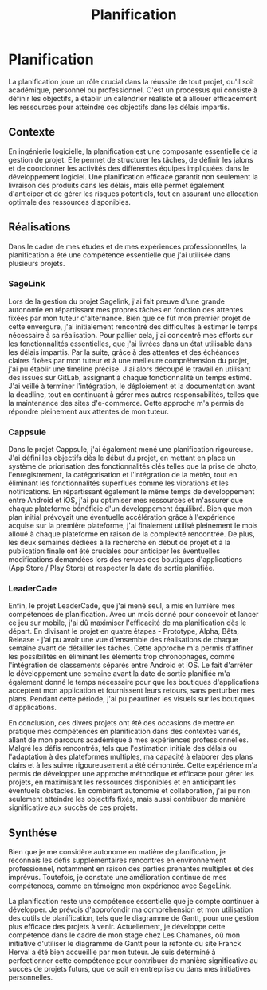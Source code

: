﻿---
layout: post
title:  "Planification"
permalink: "/planification"
---

# Planification

La planification joue un rôle crucial dans la réussite de tout projet, qu'il soit académique, personnel ou professionnel. C'est un processus qui consiste à définir les objectifs, à établir un calendrier réaliste et à allouer efficacement les ressources pour atteindre ces objectifs dans les délais impartis.

## Contexte

En ingénierie logicielle, la planification est une composante essentielle de la gestion de projet. Elle permet de structurer les tâches, de définir les jalons et de coordonner les activités des différentes équipes impliquées dans le développement logiciel. Une planification efficace garantit non seulement la livraison des produits dans les délais, mais elle permet également d'anticiper et de gérer les risques potentiels, tout en assurant une allocation optimale des ressources disponibles.

## Réalisations

Dans le cadre de mes études et de mes expériences professionnelles, la planification a été une compétence essentielle que j'ai utilisée dans plusieurs projets.

### SageLink
Lors de la gestion du projet Sagelink, j'ai fait preuve d'une grande autonomie en répartissant mes propres tâches en fonction des attentes fixées par mon tuteur d'alternance. Bien que ce fût mon premier projet de cette envergure, j'ai initialement rencontré des difficultés à estimer le temps nécessaire à sa réalisation. Pour pallier cela, j'ai concentré mes efforts sur les fonctionnalités essentielles, que j'ai livrées dans un état utilisable dans les délais impartis. Par la suite, grâce à des attentes et des échéances claires fixées par mon tuteur et à une meilleure compréhension du projet, j'ai pu établir une timeline précise. J'ai alors découpé le travail en utilisant des issues sur GitLab, assignant à chaque fonctionnalité un temps estimé. J'ai veillé à terminer l'intégration, le déploiement et la documentation avant la deadline, tout en continuant à gérer mes autres responsabilités, telles que la maintenance des sites d'e-commerce. Cette approche m'a permis de répondre pleinement aux attentes de mon tuteur.

### Cappsule
Dans le projet Cappsule, j'ai également mené une planification rigoureuse. J'ai défini les objectifs dès le début du projet, en mettant en place un système de priorisation des fonctionnalités clés telles que la prise de photo, l'enregistrement, la catégorisation et l'intégration de la météo, tout en éliminant les fonctionnalités superflues comme les vibrations et les notifications. En répartissant également le même temps de développement entre Android et iOS, j'ai pu optimiser mes ressources et m'assurer que chaque plateforme bénéficie d'un développement équilibré. Bien que mon plan initial prévoyait une éventuelle accélération grâce à l'expérience acquise sur la première plateforme, j'ai finalement utilisé pleinement le mois alloué à chaque plateforme en raison de la complexité rencontrée. De plus, les deux semaines dédiées à la recherche en début de projet et à la publication finale ont été cruciales pour anticiper les éventuelles modifications demandées lors des revues des boutiques d'applications (App Store / Play Store) et respecter la date de sortie planifiée.

### LeaderCade
Enfin, le projet LeaderCade, que j'ai mené seul, a mis en lumière mes compétences de planification. Avec un mois donné pour concevoir et lancer ce jeu sur mobile, j'ai dû maximiser l'efficacité de ma planification dès le départ. En divisant le projet en quatre étapes - Prototype, Alpha, Bêta, Release - j'ai pu avoir une vue d'ensemble des réalisations de chaque semaine avant de détailler les tâches. Cette approche m'a permis d'affiner les possibilités en éliminant les éléments trop chronophages, comme l'intégration de classements séparés entre Android et iOS. Le fait d'arrêter le développement une semaine avant la date de sortie planifiée m'a également donné le temps nécessaire pour que les boutiques d'applications acceptent mon application et fournissent leurs retours, sans perturber mes plans. Pendant cette période, j'ai pu peaufiner les visuels sur les boutiques d'applications.

En conclusion, ces divers projets ont été des occasions de mettre en pratique mes compétences en planification dans des contextes variés, allant de mon parcours académique à mes expériences professionnelles. Malgré les défis rencontrés, tels que l'estimation initiale des délais ou l'adaptation à des plateformes multiples, ma capacité à élaborer des plans clairs et à les suivre rigoureusement a été démontrée. Cette expérience m'a permis de développer une approche méthodique et efficace pour gérer les projets, en maximisant les ressources disponibles et en anticipant les éventuels obstacles. En combinant autonomie et collaboration, j'ai pu non seulement atteindre les objectifs fixés, mais aussi contribuer de manière significative aux succès de ces projets.

## Synthése 

Bien que je me considère autonome en matière de planification, je reconnais les défis supplémentaires rencontrés en environnement professionnel, notamment en raison des parties prenantes multiples et des imprévus. Toutefois, je constate une amélioration continue de mes compétences, comme en témoigne mon expérience avec SageLink.

La planification reste une compétence essentielle que je compte continuer à développer. Je prévois d'approfondir ma compréhension et mon utilisation des outils de planification, tels que le diagramme de Gantt, pour une gestion plus efficace des projets à venir. Actuellement, je développe cette compétence dans le cadre de mon stage chez Les Chamanes, où mon initiative d'utiliser le diagramme de Gantt pour la refonte du site Franck Herval a été bien accueillie par mon tuteur. Je suis déterminé à perfectionner cette compétence pour contribuer de manière significative au succès de projets futurs, que ce soit en entreprise ou dans mes initiatives personnelles.